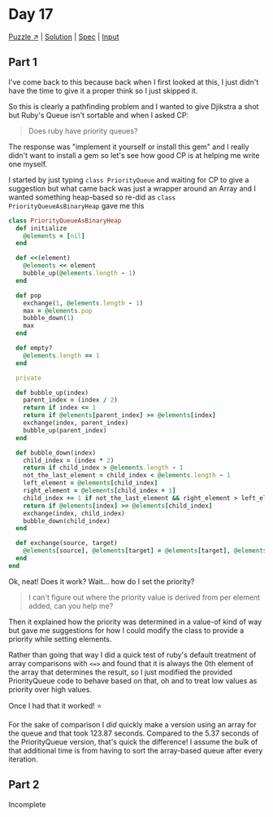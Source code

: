 # Day 17

[Puzzle ↗️](https://adventofcode.com/2023/day/17) |
[Solution](../lib/day17.rb) |
[Spec](../spec/day17_spec.rb) |
[Input](../input/day17.txt)

## Part 1

I've come back to this because back when I first looked at this, I just didn't have the time to give it a proper think
so I just skipped it.

So this is clearly a pathfinding problem and I wanted to give Djikstra a shot but Ruby's Queue isn't sortable and when
I asked CP:

> Does ruby have priority queues?

The response was "implement it yourself or install this gem" and I really didn't want to install a gem so let's see how
good CP is at helping me write one myself.

I started by just typing `class PriorityQueue` and waiting for CP to give a suggestion but what came back was just a
wrapper around an Array and I wanted something heap-based so re-did as `class PriorityQueueAsBinaryHeap` gave me this

```ruby
class PriorityQueueAsBinaryHeap
  def initialize
    @elements = [nil]
  end

  def <<(element)
    @elements << element
    bubble_up(@elements.length - 1)
  end

  def pop
    exchange(1, @elements.length - 1)
    max = @elements.pop
    bubble_down(1)
    max
  end

  def empty?
    @elements.length == 1
  end

  private

  def bubble_up(index)
    parent_index = (index / 2)
    return if index <= 1
    return if @elements[parent_index] >= @elements[index]
    exchange(index, parent_index)
    bubble_up(parent_index)
  end

  def bubble_down(index)
    child_index = (index * 2)
    return if child_index > @elements.length - 1
    not_the_last_element = child_index < @elements.length - 1
    left_element = @elements[child_index]
    right_element = @elements[child_index + 1]
    child_index += 1 if not_the_last_element && right_element > left_element
    return if @elements[index] >= @elements[child_index]
    exchange(index, child_index)
    bubble_down(child_index)
  end

  def exchange(source, target)
    @elements[source], @elements[target] = @elements[target], @elements[source]
  end
end
```

Ok, neat! Does it work? Wait... how do I set the priority?

> I can't figure out where the priority value is derived from per element added, can you help me?

Then it explained how the priority was determined in a value-of kind of way but gave me suggestions for how I could
modify the class to provide a priority while setting elements.

Rather than going that way I did a quick test of ruby's default treatment of array comparisons with `<=>` and found that
it is always the 0th element of the array that determines the result, so I just modified the provided PriorityQueue code
to behave based on that, oh and to treat low values as priority over high values.

Once I had that it worked! ⭐

For the sake of comparison I _did_ quickly make a version using an array for the queue and that took 123.87 seconds.
Compared to the 5.37 seconds of the PriorityQueue version, that's quick the difference! I assume the bulk of that
additional time is from having to sort the array-based queue after every iteration.

## Part 2

Incomplete
